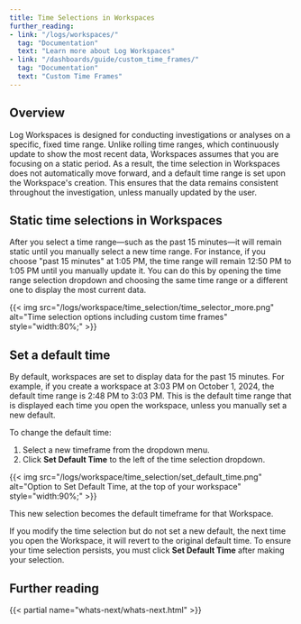 ```yaml
---
title: Time Selections in Workspaces
further_reading:
- link: "/logs/workspaces/"
  tag: "Documentation"
  text: "Learn more about Log Workspaces"
- link: "/dashboards/guide/custom_time_frames/"
  tag: "Documentation"
  text: "Custom Time Frames"
---
```


## Overview

Log Workspaces is designed for conducting investigations or analyses on a specific, fixed time range. Unlike rolling time ranges, which continuously update to show the most recent data, Workspaces assumes that you are focusing on a static period. As a result, the time selection in Workspaces does not automatically move forward, and a default time range is set upon the Workspace's creation. This ensures that the data remains consistent throughout the investigation, unless manually updated by the user.

## Static time selections in Workspaces

After you select a time range—such as the past 15 minutes—it will remain static until you manually select a new time range. For instance, if you choose "past 15 minutes" at 1:05 PM, the time range will remain 12:50 PM to 1:05 PM until you manually update it. You can do this by opening the time range selection dropdown and choosing the same time range or a different one to display the most current data.

{{< img src="/logs/workspace/time_selection/time_selector_more.png" alt="Time selection options including custom time frames" style="width:80%;" >}}

## Set a default time

By default, workspaces are set to display data for the past 15 minutes. For example, if you create a workspace at 3:03 PM on October 1, 2024, the default time range is 2:48 PM to 3:03 PM. This is the default time range that is displayed each time you open the workspace, unless you manually set a new default.

To change the default time:

1. Select a new timeframe from the dropdown menu.  
2. Click **Set Default Time** to the left of the time selection dropdown.

{{< img src="/logs/workspace/time_selection/set_default_time.png" alt="Option to Set Default Time, at the top of your workspace" style="width:90%;" >}}

This new selection becomes the default timeframe for that Workspace.

<div class="alert alert-warning">If you modify the time selection but do not set a new default, the next time you open the Workspace, it will revert to the original default time. To ensure your time selection persists, you must click <strong>Set Default Time</strong> after making your selection.</div>

## Further reading

{{< partial name="whats-next/whats-next.html" >}}